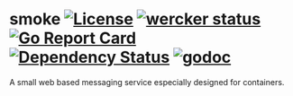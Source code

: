 # smoke [![License](http://img.shields.io/badge/license-mit-blue.svg)](LICENSE) [![wercker status](https://app.wercker.com/status/cf2b022fe1d667a6e16709a43d7e38ac/s/master "wercker status")](https://app.wercker.com/project/byKey/cf2b022fe1d667a6e16709a43d7e38ac) [![Go Report Card](https://goreportcard.com/badge/github.com/infiniteprimates/smoke)](https://goreportcard.com/report/github.com/infiniteprimates/smoke) [![Dependency Status](https://dependencyci.com/github/infiniteprimates/smoke/badge)](https://dependencyci.com/github/infiniteprimates/smoke) [![godoc](https://godoc.org/github.com/infiniteprimates/smoke?status.svg)](https://godoc.org/github.com/infiniteprimates/smoke)

A small web based messaging service especially designed for containers.
